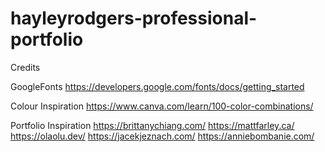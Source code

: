 # hayleyrodgers-professional-portfolio

Credits

GoogleFonts
https://developers.google.com/fonts/docs/getting_started

Colour Inspiration
https://www.canva.com/learn/100-color-combinations/

Portfolio Inspiration
https://brittanychiang.com/
https://mattfarley.ca/
https://olaolu.dev/
https://jacekjeznach.com/
https://anniebombanie.com/ 
